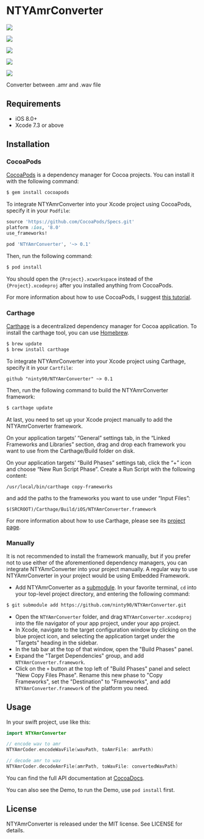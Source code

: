 # NTYAmrConverter

<p align="left">

<a href="https://travis-ci.org/ninty90/NTYAmrConverter"><img src="https://travis-ci.org/ninty90/NTYAmrConverter.svg?branch=master"></a>

<a href="https://github.com/Carthage/Carthage/"><img src="https://img.shields.io/badge/Carthage-compatible-4BC51D.svg?style=flat"></a>

<a href="http://cocoadocs.org/docsets/NTYAmrConverter"><img src="https://img.shields.io/cocoapods/v/NTYAmrConverter.svg?style=flat"></a>

<a href="https://raw.githubusercontent.com/ninty90/NTYAmrConverter/master/LICENSE"><img src="https://img.shields.io/cocoapods/l/NTYAmrConverter.svg?style=flat"></a>

<a href="http://cocoadocs.org/docsets/NTYAmrConverter"><img src="https://img.shields.io/cocoapods/p/NTYAmrConverter.svg?style=flat"></a>

</p>

Converter between .amr and .wav file

## Requirements

* iOS 8.0+
* Xcode 7.3 or above

## Installation

### CocoaPods

[CocoaPods](http://cocoapods.org) is a dependency manager for Cocoa projects. You can install it with the following command:

``` bash
$ gem install cocoapods
```

To integrate NTYAmrConverter into your Xcode project using CocoaPods, specify it in your `Podfile`:

``` ruby
source 'https://github.com/CocoaPods/Specs.git'
platform :ios, '8.0'
use_frameworks!

pod 'NTYAmrConverter', '~> 0.1'
```

Then, run the following command:

``` bash
$ pod install
```

You should open the `{Project}.xcworkspace` instead of the `{Project}.xcodeproj` after you installed anything from CocoaPods.

For more information about how to use CocoaPods, I suggest [this tutorial](http://www.raywenderlich.com/64546/introduction-to-cocoapods-2).

### Carthage

[Carthage](https://github.com/Carthage/Carthage) is a decentralized dependency manager for Cocoa application. To install the carthage tool, you can use [Homebrew](http://brew.sh).

``` bash
$ brew update
$ brew install carthage
```

To integrate NTYAmrConverter into your Xcode project using Carthage, specify it in your `Cartfile`:

``` ogdl
github "ninty90/NTYAmrConverter" ~> 0.1
```

Then, run the following command to build the NTYAmrConverter framework:

``` bash
$ carthage update

```

At last, you need to set up your Xcode project manually to add the NTYAmrConverter framework.

On your application targets’ “General” settings tab, in the “Linked Frameworks and Libraries” section, drag and drop each framework you want to use from the Carthage/Build folder on disk.

On your application targets’ “Build Phases” settings tab, click the “+” icon and choose “New Run Script Phase”. Create a Run Script with the following content:

``` 
/usr/local/bin/carthage copy-frameworks
```

and add the paths to the frameworks you want to use under “Input Files”:

``` 
$(SRCROOT)/Carthage/Build/iOS/NTYAmrConverter.framework
```

For more information about how to use Carthage, please see its [project page](https://github.com/Carthage/Carthage).

### Manually

It is not recommended to install the framework manually, but if you prefer not to use either of the aforementioned dependency managers, you can integrate NTYAmrConverter into your project manually. A regular way to use NTYAmrConverter in your project would be using Embedded Framework.

- Add NTYAmrConverter as a [submodule](http://git-scm.com/docs/git-submodule). In your favorite terminal, `cd` into your top-level project directory, and entering the following command:

``` bash
$ git submodule add https://github.com/ninty90/NTYAmrConverter.git
```

- Open the `NTYAmrConverter` folder, and drag `NTYAmrConverter.xcodeproj` into the file navigator of your app project, under your app project.
- In Xcode, navigate to the target configuration window by clicking on the blue project icon, and selecting the application target under the "Targets" heading in the sidebar.
- In the tab bar at the top of that window, open the "Build Phases" panel.
- Expand the "Target Dependencies" group, and add `NTYAmrConverter.framework`.
- Click on the `+` button at the top left of "Build Phases" panel and select "New Copy Files Phase". Rename this new phase to "Copy Frameworks", set the "Destination" to "Frameworks", and add `NTYAmrConverter.framework` of the platform you need.

## Usage

In your swift project, use like this:

``` swift
import NTYAmrConverter

// encode wav to amr
NTYAmrCoder.encodeWavFile(wavPath, toAmrFile: amrPath)

// decode amr to wav
NTYAmrCoder.decodeAmrFile(amrPath, toWavFile: convertedWavPath)

```

You can find the full API documentation at [CocoaDocs](http://cocoadocs.org/docsets/NTYAmrConverter/).

You can also see the Demo, 
to run the Demo, use `pod install` first.

## License

NTYAmrConverter is released under the MIT license. See LICENSE for details.
